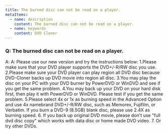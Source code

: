 ```yaml
---
title: The burned disc can not be read on a player.
metaItems:
  - name: description
    content: The burned disc can not be read on a player.
  - name: keywords
    content: DVD Cloner
---
```


### Q: The burned disc can not be read on a player.

A:
A:
Please use our new version and try the instructions below:
1.Please make sure that your DVD player supports the DVD+/-R/RW disc you use.
2.Please make sure your DVD player can play region all DVD disc because DVD-Cloner backs up DVD movie into region all disc.
3.You may play the disc on your PC with your DVD burner by PowerDVD or WinDVD and see if you get the same problem.
4.You may back up your DVD on your hard disk first, then play it with PowerDVD or WinDVD. Please test if you get the same problem.
5.Please select 4x or 1x as burning speed in the Advanced Option and use 4x namebrand DVD+/-R/RW disc, such as Memorex, Fujifilm, or Verbatim. If you burn a DVD-9 (8.5GB) blank disc, please use 2.4X as burning speed.
6. If you back up original DVD movie, please don't use "full dvd disc copy" which works with data disc or home made DVD video.
7. Or try other DVDs.